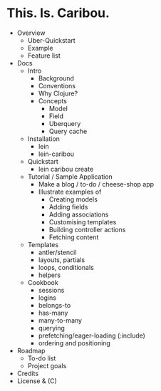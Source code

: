# This. Is. Caribou.

* Overview
  * Uber-Quickstart
  * Example
  * Feature list
* Docs
  * Intro
    * Background
    * Conventions
    * Why Clojure?
    * Concepts
      * Model
      * Field
      * Uberquery
      * Query cache
  * Installation
    * lein
    * lein-caribou
  * Quickstart
    * lein caribou create
  * Tutorial / Sample Application
    * Make a blog / to-do / cheese-shop app
    * Illustrate examples of
      * Creating models
      * Adding fields
      * Adding associations
      * Customising templates
      * Building controller actions
      * Fetching content
  * Templates
    * antler/stencil
    * layouts, partials
    * loops, conditionals
    * helpers
  * Cookbook
    * sessions
    * logins
    * belongs-to
    * has-many
    * many-to-many
    * querying
    * prefetching/eager-loading (:include)
    * ordering and positioning
* Roadmap
  * To-do list
  * Project goals
* Credits
* License & (C)
